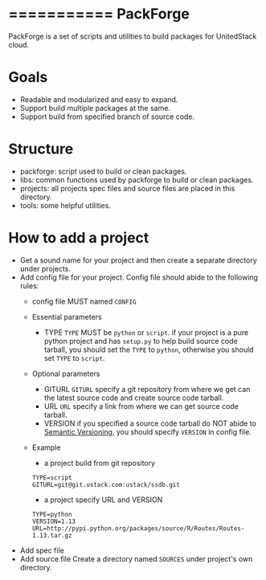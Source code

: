 ===========
PackForge
===========

PackForge is a set of scripts and utilities to build packages for UnitedStack cloud.

# Goals

  * Readable and modularized and easy to expand.
  * Support build multiple packages at the same.
  * Support build from specified branch of source code.

# Structure
  * packforge: script used to build or clean packages.
  * libs: common functions used by packforge to build or clean packages.
  * projects: all projects spec files and source files are placed in this directory.
  * tools: some helpful utilities.

# How to add a project
  - Get a sound name for your project and then create a separate directory under projects.
  - Add config file for your project. Config file should abide to the following rules:
    * config file MUST named `CONFIG`
    * Essential parameters
      * TYPE
      `TYPE` MUST be `python` or `script`. if your project is a pure python project
      and has `setup.py` to help build source code tarball, you should set the `TYPE`
      to `python`, otherwise you should set `TYPE` to `script`.
    * Optional parameters
      * GITURL
      `GITURL` specify a git repository from where we get can the latest source code and create source code tarball.
      * URL
      `URL` specify a link from where we can get source code tarball.
      * VERSION
      if you specified a source code tarball do NOT abide to [Semantic Versioning](http://semver.org/lang/zh-CN/),
      you should specify `VERSION` in config file.

    * Example
      - a project build from git repository
      ```
      TYPE=script
      GITURL=git@git.ustack.com:ustack/ssdb.git
      ```
      - a project specify URL and VERSION
      ```
      TYPE=python
      VERSION=1.13
      URL=http://pypi.python.org/packages/source/R/Routes/Routes-1.13.tar.gz
      ```
  - Add spec file
  - Add source file
    Create a directory named `SOURCES` under project's own directory.
  
